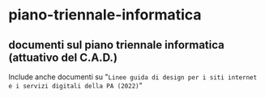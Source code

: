 # piano-triennale-informatica
documenti sul piano triennale informatica (attuativo del C.A.D.)
---

Include anche documenti su "`Linee guida di design per i siti internet e i servizi digitali della PA (2022)`"
